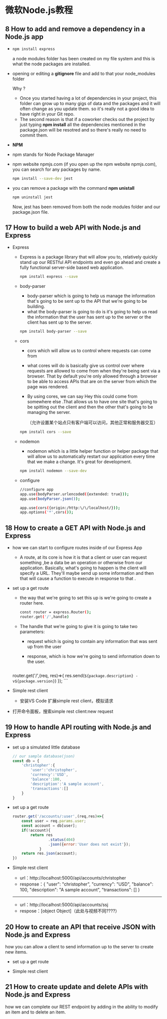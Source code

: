 # 微软Node.js教程



## 8 How to add and remove a dependency in a Node.js app

- ```bash
  npm install express
  ```

  a node modules folder has been created on my file system and this is what the node packages are installed.

- opening or editing a **gitignore** file and add to that your node_modules folder

  Why ?

  - Once you started having a lot of dependencies in your project, this folder can grow up to many gigs of data and the packages and it will often change as you update them. so it's really not a good idea to have right in your Git repo.
  - The  second reason is that if a coworker checks out the project by just typing **npm install** all the dependencies mentioned in the package.json will be resotred and so there's really no need to commit them.

-  **NPM**

  - npm stands for Node Package Manager

  - npm website npmjs.com (if you open up the npm website npmjs.com), you can search for any packages by name.

    ```bash
    npm install --save-dev jest
    ```

  - you can remove a package with the command **npm unistall**

    ```bash
    npm uninstall jest
    ```

    Now, jest has been removed from both the node modules folder and our package.json file.

    

## 17 How to build a web API with Node.js and Express

- Express

  - Express is a package library that will allow you to, relatively quickly stand up our RESTful API endpoints and even go ahead and create a fully functional server-side based web application.

    ```bash
    npm install express --save
    ```

  - body-parser

    - body-parser which is going to help us manage the information that's going to be sent up to the API that we're going to be building.
    - what the body-parser is going to do is it's going to help us read the information that the user has sent up to the server or the client has sent up to the server.

    ```bash
    npm install body-parser --save
    ```

  - cors

    - cors which will allow us to control where requests can come from 

    - what cores will do is basically give us control over where requests are allowed to come from when they're being sent via a browser. That by default you're only allowed through a browser to be able to access APIs that are on the server from which the page was rendered.

    - By using cores, we can say Hey this could come from somewhere else .That allows us to have one site that's going to be spitting out the client and then the other that's going to be managing the server.

      （允许设置某个站点只有客户端可以访问，其他正常和服务器交互）

    ```bash
    npm install cors --save
    ```

  - nodemon

    - nodemon which is a little helper function or helper package that will allow us to automatically restart our application every time that we make a change. It's great for development.

    ```bash
    npm install nodemon --save-dev
    ```

  - configure

    ```bash
    //configure app
    app.use(bodyParser.urlencoded({extended: true}));
    app.use(bodyParser.json());
    
    app.use(cors({origin:/http:\/\/localhost/}));
    app.options('*',cors());
    ```

## 18 How to create a GET API with Node.js and Express

- how we can start to configure routes inside of our Express App

  - A route, at its core is how it is that a client or user can request something ,be a data be an operation or otherwise from our application. Basically, what's going to happen is the client will specify a URL. They'll maybe send up some information and then that will cause a function to execute in response to that . 


- set up a get route

  - the way that we're going to set this up is we're going to create a router here.

    ```bash
    const router = express.Router();
    router.get('/',handle)
    ```

  - The handle that we're going to give it is going to take two parameters:

    - request which is going to contain any information that was sent up from the user
    - response, which is how we're going to send information down to the user. 

      ```javascript
  router.get('/',(req, res)=>{
          res.send(`${package.description} -v${package.version}`)
    });
      ```

- Simple rest client

  - 安装VS Code 扩展simple rest client，模拟请求
- 打开命令面板，搜索simple rest client:new request
  

  
## 19 How to handle API routing with Node.js and Express

- set up a simulated little database 

  ```javascript
  // our sample database(json)
  const db = {
      'christopher':{
          'user':'christopher',
          'currency':'USD',
          'balance':100,
          'description':'A sample account',
          'transactions':[]
      }
  }
  ```

- set up a get route

  ```javascript
  router.get('/accounts/:user',(req,res)=>{
      const user = req.params.user;
      const account = db[user];
      if(!account){
          return res
                  .status(404)
                  .json({error:'User does not exist'});
              }
      return res.json(account);
  })
  ```

- Simple rest client

  - url：http://localhost:5000/api/accounts/christopher
  - response：{
        "user": "christopher",
        "currency": "USD",
        "balance": 100,
        "description": "A sample account",
        "transactions": []
    }

  ----

  - url：http://localhost:5000/api/accounts/ssj
  - respose：[object Object]（此处与视频不同????）



## 20 How to create an API that receive JSON with Node.js and Express

how you can allow a client to send information up to the server to create new items.

- set up a get route





- Simple rest client







## 21 How to create update and delete APIs with Node.js and Express

how we can complete our REST endpoint by adding in the ability to modify an item and to delete an item.

